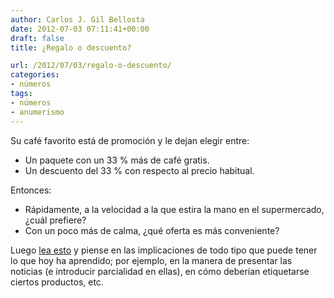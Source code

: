 ```yaml
---
author: Carlos J. Gil Bellosta
date: 2012-07-03 07:11:41+00:00
draft: false
title: ¿Regalo o descuento?

url: /2012/07/03/regalo-o-descuento/
categories:
- números
tags:
- números
- anumerismo
---
```


Su café favorito está de promoción y le dejan elegir entre:

* Un paquete con un 33 % más de café gratis.
* Un descuento del 33 % con respecto al precio habitual.

Entonces:

* Rápidamente, a la velocidad a la que estira la mano en el supermercado, ¿cuál prefiere?
* Con un poco más de calma, ¿qué oferta es más conveniente?

Luego [lea esto](http://www.economist.com/node/21557801?fsrc=scn/tw/te/mt/somethingdoesntaddup) y piense en las implicaciones de todo tipo que puede tener lo que hoy ha aprendido; por ejemplo, en la manera de presentar las noticias (e introducir parcialidad en ellas), en cómo deberían etiquetarse ciertos productos, etc.
